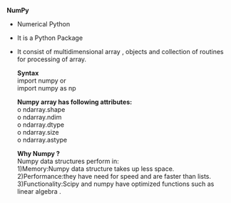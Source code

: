 **NumPy**  
- Numerical Python  
- It is a Python Package  
- It consist of multidimensional array , objects and collection of routines for processing of array.
  
  **Syntax**  
  import numpy or  
  import numpy as np

  **Numpy array has following attributes:**  
  o ndarray.shape  
  o ndarray.ndim  
  o ndarray.dtype  
  o ndarray.size  
  o ndarray.astype

  **Why Numpy ?**  
  Numpy data structures perform in:  
  1)Memory:Numpy data structure takes up less space.  
  2)Performance:they have need for speed and are faster than lists.  
  3)Functionality:Scipy and numpy have optimized functions such as linear algebra .  
